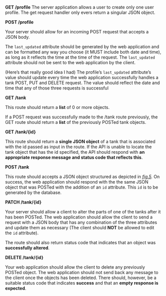 **GET /profile**
The server application allows a user to create only one user profile. The get request handler only evers return a singular JSON object. 

**POST /profile**

Your server should allow for an incoming POST request that accepts a JSON body.

The `last_updated` attribute should be generated by the web application and can be formatted any way you choose (it MUST include both date and time), as long as it reflects the time at the time of the request. The `last_updated` attribute should not be sent to the web application by the client.

(Here’s that really good idea I had) The profile’s `last_updated` attribute’s value should update every time the web application successfully handles a tank POST, PUT and DELETE request. The value should reflect the date and time that any of those three requests is successful 

**GET /tank**

This route should return a **list** of 0 or more objects. 

If a POST request was successfully made to the /tank route previously, the GET route should return a **list** of the previously POSTed tank objects. 


**GET /tank/{id}**

This route should return a **single JSON object** of a tank that is associated with the id passed as input in the route. If the API is unable to locate the tank object that has the id specified, the API should respond with **an appropriate response message and status code that reflects this**. 


**POST /tank**

This route should accepts a JSON object structured as depicted in *[fig.5](https://www.notion.so/lab-959a3128adfb4ed99fcb5868d90a0f94?pvs=21).* On success, the web application should respond with the the same JSON object that was POSTed with the addition of an `id` attribute. This `id` is to be generated by the database. 


**PATCH /tank/{id}**

Your server should allow a client to alter the parts of one of the tanks after it has been POSTed. The web application should allow the client to send a request with a JSON body that has any combination of the three attributes and update them as necessary (The client should **NOT** be allowed to edit the `id` attribute). 

The route should also return status code that indicates that an object was **successfully altered**. 



**DELETE /tank/{id}**

Your web application should allow the client to delete any previously POSTed object. The web application should not send back any message to the client once the objects has been deleted. There should, however, be a suitable status code that indicates **success** and that an **empty response is expected**.